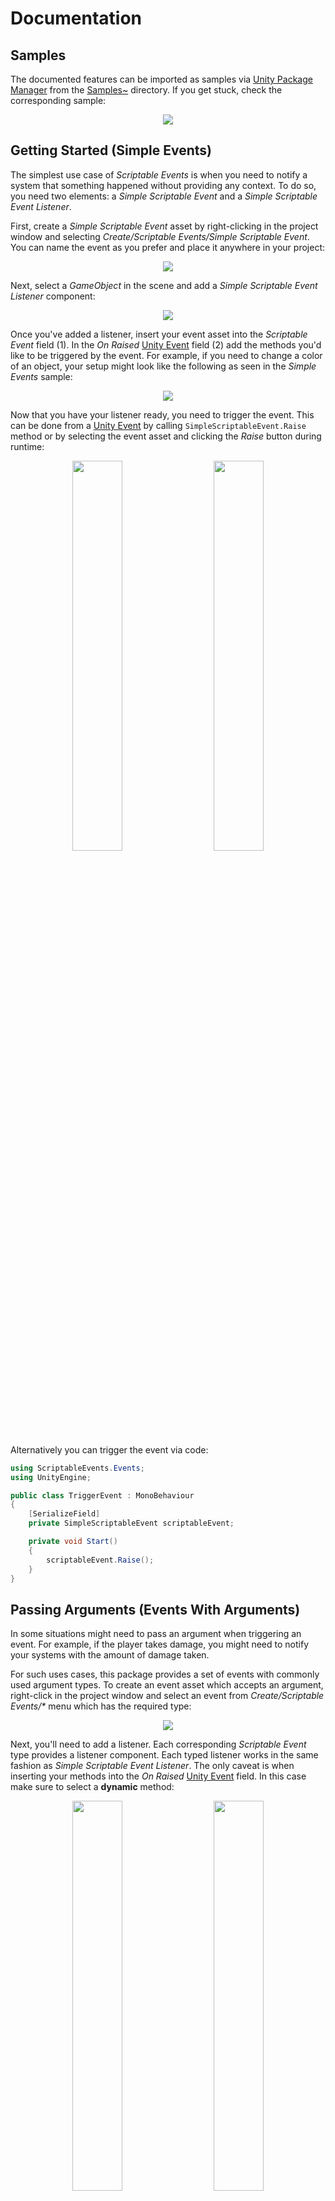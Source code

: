 [Unity Package Manager]: https://docs.unity3d.com/Manual/upm-ui.html
[Unity Event]: https://docs.unity3d.com/ScriptReference/Events.UnityEvent.html
[Samples~]: ../Samples%7E
[Simple Events]: ../Samples%7E/SimpleEvents
[Events With Arguments]: ../Samples%7E/EventsWithArguments
[Custom Events]: ../Samples%7E/CustomEvents

# Documentation

## Samples
The documented features can be imported as samples via [Unity Package Manager] from the [Samples~] directory. If you get stuck, check the corresponding sample:
<p align="center">
  <img src="samples.png"/>
</p>

## Getting Started (Simple Events)
The simplest use case of _Scriptable Events_ is when you need to notify a system that something happened without providing any context. To do so, you need two elements: a _Simple Scriptable Event_ and a _Simple Scriptable Event Listener_.

First, create a _Simple Scriptable Event_ asset by right-clicking in the project window and selecting _Create/Scriptable Events/Simple Scriptable Event_. You can name the event as you prefer and place it anywhere in your project:
<p align="center">
  <img src="simple-scriptable-event.png"/>
</p>

Next, select a _GameObject_ in the scene and add a _Simple Scriptable Event Listener_ component:
<p align="center">
  <img src="simple-scriptable-event-listener.png"/>
</p>

Once you've added a listener, insert your event asset into the _Scriptable Event_ field (1). In the _On Raised_ [Unity Event] field (2) add the methods you'd like to be triggered by the event. For example, if you need to change a color of an object, your setup might look like the following as seen in the _Simple Events_ sample:
<p align="center">
  <img src="simple-scriptable-event-sample.png"/>
</p>

Now that you have your listener ready, you need to trigger the event. This can be done from a [Unity Event] by calling `SimpleScriptableEvent.Raise` method or by selecting the event asset and clicking the _Raise_ button during runtime:
<p align="center">
  <img hspace="2%" width="40%" src="simple-scriptable-event-raise-unity-event.png"/>
  <img hspace="2%" width="40%" src="simple-scriptable-event-raise.png"/>
</p>

Alternatively you can trigger the event via code:
```cs
using ScriptableEvents.Events;
using UnityEngine;

public class TriggerEvent : MonoBehaviour
{
    [SerializeField]
    private SimpleScriptableEvent scriptableEvent;

    private void Start()
    {
        scriptableEvent.Raise();
    }
}
```

## Passing Arguments (Events With Arguments)
In some situations might need to pass an argument when triggering an event. For example, if the player takes damage, you might need to notify your systems with the amount of damage taken.

For such uses cases, this package provides a set of events with commonly used argument types. To create an event asset which accepts an argument, right-click in the project window and select an event from _Create/Scriptable Events/*_ menu which has the required type:
<p align="center">
  <img src="scriptable-event-arg.png"/>
</p>

Next, you'll need to add a listener. Each corresponding _Scriptable Event_ type provides a listener component. Each typed listener works in the same fashion as _Simple Scriptable Event Listener_. The only caveat is when inserting your methods into the _On Raised_ [Unity Event] field. In this case make sure to select a **dynamic** method:
<p align="center">
  <img hspace="2%" width="40%" src="scriptable-event-listener-components.png"/>
  <img hspace="2%" width="40%" src="scriptable-event-listener-dynamic.png"/>
</p>

To trigger the event follow the same steps as with _Simple Scriptable Event_. However, make sure to select a **dynamic** `Raise` method:
<p align="center">
  <img src="scriptable-event-raise-dynamic.png"/>
</p>

Alternatively you can trigger the event via code:
```cs
using ScriptableEvents.Events;
using UnityEngine;

public class TriggerEvent : MonoBehaviour
{
    [SerializeField]
    private FloatScriptableEvent scriptableEvent;

    private void Start()
    {
        // Your argument value.
        var value = 1.0f;

        scriptableEvent.Raise(value);
    }
}
```

## Creating Custom Events (Custom Events)
In some cases using the built-in argument types is not sufficient. For example, if the player takes damage, you might also need to pass a reference to the object that dealt damage to the player. In this case passing only the damage taken is not enough, you need to pass a `class` argument which contains both of those values. For this you'll need to create a custom event.

To start, create a container `class` for your event data. In this example we'll pass the values needed to change the `Metallic` and `Color` properties of a material:
```cs
public class MaterialData
{
    public float Metallic { get; }

    public Color Color { get; }

    public MaterialData(float metallic, Color color)
    {
        Metallic = metallic;
        Color = color;
    }
}
```

Next, define a `Scriptable Event` asset which will accept your argument. Note the `CreateAssetMenu` attribute, as it defines where your event will be located in the _Create_ menu:
```cs
using ScriptableEvents;
using UnityEngine;

[CreateAssetMenu(
    fileName = "MaterialDataScriptableEvent",
    menuName = "Custom Scriptable Events/Material Data Scriptable Event"
)]
public class MaterialDataScriptableEvent : BaseScriptableEvent<MaterialData>
{
}
```

Then, define a listener component for your event. Note that in this case the `AddComponentMenu` attribute is optional, however it is recommended to add it to keep things organized:
```cs
using ScriptableEvents;
using UnityEngine;

[AddComponentMenu("Custom Scriptable Events/Material Data Event Listener")]
public class MaterialDataScriptableEventListener : BaseScriptableEventListener<MaterialData>
{
}
```

Finally, you'll need to trigger the event. As usual, this can be done via a [Unity Event] or by directly calling the `Raise` method via code:
```cs
using UnityEngine;
using UnityEngine.Events;

public class MaterialOptionsHandler : MonoBehaviour
{
    [SerializeField]
    private UnityEvent<MaterialData> onMaterialChanged;

    [SerializeField]
    private MaterialDataScriptableEvent scriptableEvent;

    private void Start()
    {
        // Your argument value.
        var value = new MaterialData(metallic, color);

        // Via Unity Event.
        onMaterialChanged.Invoke(value);

        // Or via code.
        scriptableEvent.Raise(value)
    }
}
```

**Optionally** you can add a custom editor. This will allow you to click the _Raise_ button on your custom event asset during runtime. To do so, create an editor class which inherits `BaseScriptableEventEditor`. Make sure to place this class in the **Editor** directory, or your project will not build:
```cs
using ScriptableEvents.Editor;
using UnityEditor;
using UnityEngine;

[CustomEditor(typeof(MaterialDataScriptableEvent))]
public class MaterialDataScriptableEventEditor : BaseScriptableEventEditor<MaterialData>
{
    protected override MaterialData DrawArgField(MaterialData value)
    {
        if (value == null)
        {
            value = new MaterialData(0f, Color.white);
        }

        EditorGUILayout.BeginVertical();
        var metallic = EditorGUILayout.Slider("Metallic", value.Metallic, 0f, 1f);
        var color = EditorGUILayout.ColorField("Color", value.Color);
        EditorGUILayout.EndVertical();

        return new MaterialData(metallic, color);
    }
}
```
